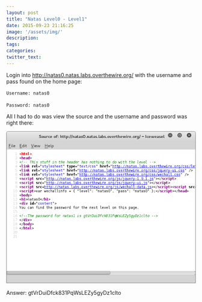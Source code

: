 ```yaml
---
layout: post
title: "Natas Level0 - Level1"
date: 2015-09-23 21:16:25
image: '/assets/img/'
description:
tags:
categories:
twitter_text:
---
```

Login into <http://natas0.natas.labs.overthewire.org/> with the username and pass found on the home page:

    Username: natas0

    Password: natas0

All I had to do was view the source and the username and password was right there:

![image](assets/img/ScreenShotNatas0_1.png)

Answer: gtVrDuiDfck831PqWsLEZy5gyDz1clto